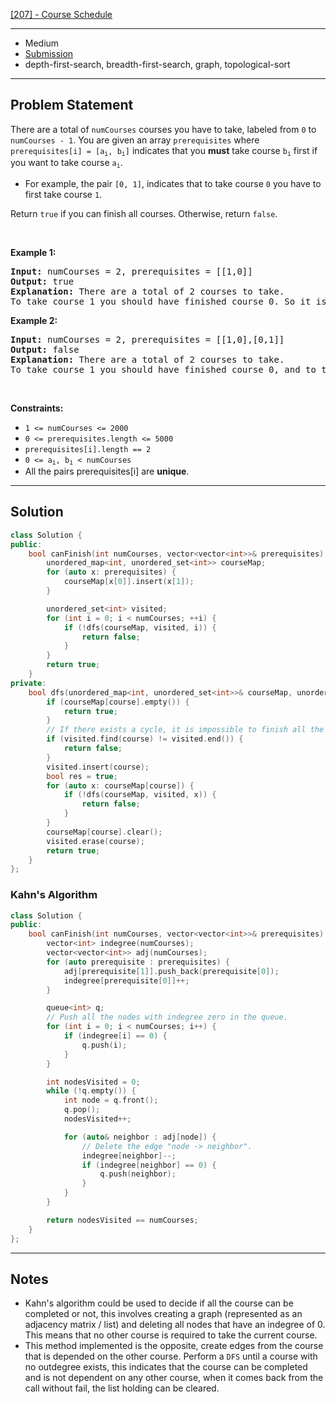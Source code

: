 [[207] - Course Schedule](https://leetcode.com/problems/course-schedule)

---

- Medium
- [Submission](https://leetcode.com/problems/course-schedule/submissions/1002500782/)
- depth-first-search, breadth-first-search, graph, topological-sort

---

## Problem Statement

<p>There are a total of <code>numCourses</code> courses you have to take, labeled from <code>0</code> to <code>numCourses - 1</code>. You are given an array <code>prerequisites</code> where <code>prerequisites[i] = [a<sub>i</sub>, b<sub>i</sub>]</code> indicates that you <strong>must</strong> take course <code>b<sub>i</sub></code> first if you want to take course <code>a<sub>i</sub></code>.</p>

<ul>
	<li>For example, the pair <code>[0, 1]</code>, indicates that to take course <code>0</code> you have to first take course <code>1</code>.</li>
</ul>

<p>Return <code>true</code> if you can finish all courses. Otherwise, return <code>false</code>.</p>

<p>&nbsp;</p>
<p><strong class="example">Example 1:</strong></p>

<pre>
<strong>Input:</strong> numCourses = 2, prerequisites = [[1,0]]
<strong>Output:</strong> true
<strong>Explanation:</strong> There are a total of 2 courses to take. 
To take course 1 you should have finished course 0. So it is possible.
</pre>

<p><strong class="example">Example 2:</strong></p>

<pre>
<strong>Input:</strong> numCourses = 2, prerequisites = [[1,0],[0,1]]
<strong>Output:</strong> false
<strong>Explanation:</strong> There are a total of 2 courses to take. 
To take course 1 you should have finished course 0, and to take course 0 you should also have finished course 1. So it is impossible.
</pre>

<p>&nbsp;</p>
<p><strong>Constraints:</strong></p>

<ul>
	<li><code>1 &lt;= numCourses &lt;= 2000</code></li>
	<li><code>0 &lt;= prerequisites.length &lt;= 5000</code></li>
	<li><code>prerequisites[i].length == 2</code></li>
	<li><code>0 &lt;= a<sub>i</sub>, b<sub>i</sub> &lt; numCourses</code></li>
	<li>All the pairs prerequisites[i] are <strong>unique</strong>.</li>
</ul>


---

## Solution

```cpp
class Solution {
public:
    bool canFinish(int numCourses, vector<vector<int>>& prerequisites) {
        unordered_map<int, unordered_set<int>> courseMap;
        for (auto x: prerequisites) {
            courseMap[x[0]].insert(x[1]);
        }

        unordered_set<int> visited;
        for (int i = 0; i < numCourses; ++i) {
            if (!dfs(courseMap, visited, i)) {
                return false;
            }
        }
        return true;
    }
private:
    bool dfs(unordered_map<int, unordered_set<int>>& courseMap, unordered_set<int>& visited, int course) {
        if (courseMap[course].empty()) {
            return true;
        }
        // If there exists a cycle, it is impossible to finish all the courses.
        if (visited.find(course) != visited.end()) { 
            return false;
        }
        visited.insert(course);
        bool res = true;
        for (auto x: courseMap[course]) {
            if (!dfs(courseMap, visited, x)) {
                return false;
            }
        }
        courseMap[course].clear();
        visited.erase(course);
        return true;
    }
};
```

### Kahn's Algorithm
```cpp
class Solution {
public:
    bool canFinish(int numCourses, vector<vector<int>>& prerequisites) {
        vector<int> indegree(numCourses);
        vector<vector<int>> adj(numCourses);
        for (auto prerequisite : prerequisites) {
            adj[prerequisite[1]].push_back(prerequisite[0]);
            indegree[prerequisite[0]]++;
        }

        queue<int> q;
        // Push all the nodes with indegree zero in the queue.
        for (int i = 0; i < numCourses; i++) {
            if (indegree[i] == 0) {
                q.push(i);
            }
        }

        int nodesVisited = 0;
        while (!q.empty()) {
            int node = q.front();
            q.pop();
            nodesVisited++;

            for (auto& neighbor : adj[node]) {
                // Delete the edge "node -> neighbor".
                indegree[neighbor]--;
                if (indegree[neighbor] == 0) {
                    q.push(neighbor);
                }
            }
        }

        return nodesVisited == numCourses;
    }
};
```

---

## Notes

- Kahn's algorithm could be used to decide if all the course can be completed or not, this involves creating a graph (represented as an adjacency matrix / list) and deleting all nodes that have an indegree of 0. This means that no other course is required to take the current course.
- This method implemented is the opposite, create edges from the course that is depended on the other course. Perform a `DFS` until a course with no outdegree exists, this indicates that the course can be completed and is not dependent on any other course, when it comes back from the call without fail, the list holding can be cleared.
